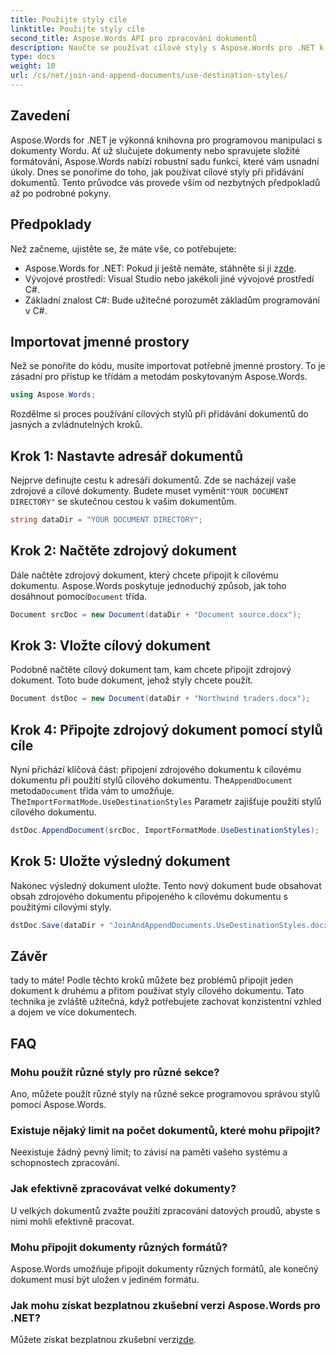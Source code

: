 ```yaml
---
title: Použijte styly cíle
linktitle: Použijte styly cíle
second_title: Aspose.Words API pro zpracování dokumentů
description: Naučte se používat cílové styly s Aspose.Words pro .NET k bezproblémovému připojení dokumentů při zachování konzistentního formátování.
type: docs
weight: 10
url: /cs/net/join-and-append-documents/use-destination-styles/
---
```

## Zavedení

Aspose.Words for .NET je výkonná knihovna pro programovou manipulaci s dokumenty Wordu. Ať už slučujete dokumenty nebo spravujete složité formátování, Aspose.Words nabízí robustní sadu funkcí, které vám usnadní úkoly. Dnes se ponoříme do toho, jak používat cílové styly při přidávání dokumentů. Tento průvodce vás provede vším od nezbytných předpokladů až po podrobné pokyny.

## Předpoklady

Než začneme, ujistěte se, že máte vše, co potřebujete:

-  Aspose.Words for .NET: Pokud ji ještě nemáte, stáhněte si ji z[zde](https://releases.aspose.com/words/net/).
- Vývojové prostředí: Visual Studio nebo jakékoli jiné vývojové prostředí C#.
- Základní znalost C#: Bude užitečné porozumět základům programování v C#.

## Importovat jmenné prostory

Než se ponoříte do kódu, musíte importovat potřebné jmenné prostory. To je zásadní pro přístup ke třídám a metodám poskytovaným Aspose.Words.

```csharp
using Aspose.Words;
```

Rozdělme si proces používání cílových stylů při přidávání dokumentů do jasných a zvládnutelných kroků.

## Krok 1: Nastavte adresář dokumentů

 Nejprve definujte cestu k adresáři dokumentů. Zde se nacházejí vaše zdrojové a cílové dokumenty. Budete muset vyměnit`"YOUR DOCUMENT DIRECTORY"` se skutečnou cestou k vašim dokumentům.

```csharp
string dataDir = "YOUR DOCUMENT DIRECTORY";
```

## Krok 2: Načtěte zdrojový dokument

Dále načtěte zdrojový dokument, který chcete připojit k cílovému dokumentu. Aspose.Words poskytuje jednoduchý způsob, jak toho dosáhnout pomocí`Document` třída.

```csharp
Document srcDoc = new Document(dataDir + "Document source.docx");
```

## Krok 3: Vložte cílový dokument

Podobně načtěte cílový dokument tam, kam chcete připojit zdrojový dokument. Toto bude dokument, jehož styly chcete použít.

```csharp
Document dstDoc = new Document(dataDir + "Northwind traders.docx");
```

## Krok 4: Připojte zdrojový dokument pomocí stylů cíle

 Nyní přichází klíčová část: připojení zdrojového dokumentu k cílovému dokumentu při použití stylů cílového dokumentu. The`AppendDocument` metoda`Document` třída vám to umožňuje. The`ImportFormatMode.UseDestinationStyles` Parametr zajišťuje použití stylů cílového dokumentu.

```csharp
dstDoc.AppendDocument(srcDoc, ImportFormatMode.UseDestinationStyles);
```

## Krok 5: Uložte výsledný dokument

Nakonec výsledný dokument uložte. Tento nový dokument bude obsahovat obsah zdrojového dokumentu připojeného k cílovému dokumentu s použitými cílovými styly.

```csharp
dstDoc.Save(dataDir + "JoinAndAppendDocuments.UseDestinationStyles.docx");
```

## Závěr

tady to máte! Podle těchto kroků můžete bez problémů připojit jeden dokument k druhému a přitom používat styly cílového dokumentu. Tato technika je zvláště užitečná, když potřebujete zachovat konzistentní vzhled a dojem ve více dokumentech.

## FAQ

### Mohu použít různé styly pro různé sekce?
Ano, můžete použít různé styly na různé sekce programovou správou stylů pomocí Aspose.Words.

### Existuje nějaký limit na počet dokumentů, které mohu připojit?
Neexistuje žádný pevný limit; to závisí na paměti vašeho systému a schopnostech zpracování.

### Jak efektivně zpracovávat velké dokumenty?
U velkých dokumentů zvažte použití zpracování datových proudů, abyste s nimi mohli efektivně pracovat.

### Mohu připojit dokumenty různých formátů?
Aspose.Words umožňuje připojit dokumenty různých formátů, ale konečný dokument musí být uložen v jediném formátu.

### Jak mohu získat bezplatnou zkušební verzi Aspose.Words pro .NET?
 Můžete získat bezplatnou zkušební verzi[zde](https://releases.aspose.com/).